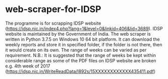 # web-scraper-for-IDSP
The programme is for scrapping IDSP website (https://idsp.nic.in/index4.php?lang=1&level=0&linkid=406&lid=3689). 
IDSP website is maintained by the Government of India. 
The web scraper is written in Python 3.7.5 on Windows 10 64 bit platform.
It can download the weekly reports and store it in specified folder, if the folder is not there, then it would create on its own. 
The range of weeks can be varied as per requirement.
N.B.: It is suggested that the range of weeks be kept within considerable range as some of the PDF files on IDSP website are broken e.g. 4th week of 2017 (https://idsp.nic.in/WriteReadData/l892s/15XXXXXXXXXXXX435411.pdf)

